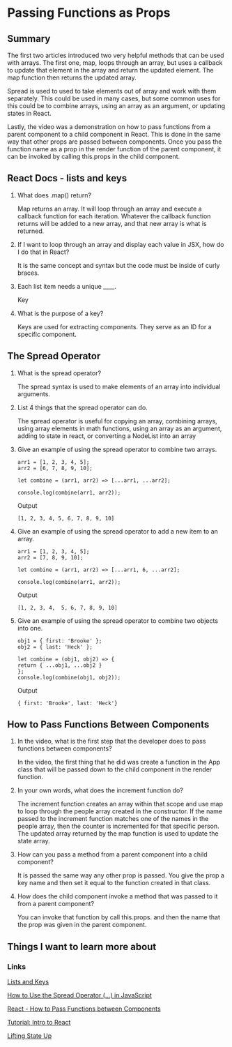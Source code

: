 # Passing Functions as Props

## Summary
The first two articles introduced two very helpful methods that can be used with arrays. The first one, map, loops through an array, but uses a callback to update that element in the array and return the updated element. The map function then returns the updated array.

Spread is used to used to take elements out of array and work with them separately. This could be used in many cases, but some common uses for this could be to combine arrays, using an array as an argument, or updating states in React.

Lastly, the video was a demonstration on how to pass functions from a parent component to a child component in React. This is done in the same way that other props are passed between components. Once you pass the function name as a prop in the render function of the parent component, it can be invoked by calling this.props in the child component.

## React Docs - lists and keys
1. What does .map() return?

    Map returns an array. It will loop through an array and execute a callback function for each iteration. Whatever the callback function returns will be added to a new array, and that new array is what is returned.

2. If I want to loop through an array and display each value in JSX, how do I do that in React?

    It is the same concept and syntax but the code must be inside of curly braces.

3. Each list item needs a unique ____.

    Key

4. What is the purpose of a key?

    Keys are used for extracting components. They serve as an ID for a specific component.

## The Spread Operator
1. What is the spread operator?

    The spread syntax is used to make elements of an array into individual arguments.

2. List 4 things that the spread operator can do.

    The spread operator is useful for copying an array, combining arrays, using array elements in math functions, using an array as an argument, adding to state in react, or converting a NodeList into an array

3. Give an example of using the spread operator to combine two arrays.
    ```
    arr1 = [1, 2, 3, 4, 5];
    arr2 = [6, 7, 8, 9, 10];

    let combine = (arr1, arr2) => [...arr1, ...arr2];

    console.log(combine(arr1, arr2));
    ```
    Output
    ```
    [1, 2, 3, 4, 5, 6, 7, 8, 9, 10]
    ```

4. Give an example of using the spread operator to add a new item to an array.
    ```
    arr1 = [1, 2, 3, 4, 5];
    arr2 = [7, 8, 9, 10];

    let combine = (arr1, arr2) => [...arr1, 6, ...arr2];

    console.log(combine(arr1, arr2));
    ```
    Output
    ```
    [1, 2, 3, 4,  5, 6, 7, 8, 9, 10]
    ```

5. Give an example of using the spread operator to combine two objects into one.

    ```
    obj1 = { first: 'Brooke' };
    obj2 = { last: 'Heck' };

    let combine = (obj1, obj2) => {
    return { ...obj1, ...obj2 }
    };
    console.log(combine(obj1, obj2));
    ```
    Output
    ```
    { first: 'Brooke', last: 'Heck'}
    ```

## How to Pass Functions Between Components
1. In the video, what is the first step that the developer does to pass functions between components?

    In the video, the first thing that he did was create a function in the App class that will be passed down to the child component in the render function.

2. In your own words, what does the increment function do?

    The increment function creates an array within that scope and use map to loop through the people array created in the constructor. If the name passed to the increment function matches one of the names in the people array, then the counter is incremented for that specific person. The updated array returned by the map function is used to update the state array.

3. How can you pass a method from a parent component into a child component?

    It is passed the same way any other prop is passed. You give the prop a key name and then set it equal to the function created in that class.

5. How does the child component invoke a method that was passed to it from a parent component?

    You can invoke that function by call this.props. and then the name that the prop was given in the parent component.

## Things I want to learn more about

### Links
[Lists and Keys](https://reactjs.org/docs/lists-and-keys.html)

[How to Use the Spread Operator (…) in JavaScript](https://medium.com/coding-at-dawn/how-to-use-the-spread-operator-in-javascript-b9e4a8b06fab)

[React - How to Pass Functions between Components](https://www.youtube.com/watch?v=c05OL7XbwXU)

[Tutorial: Intro to React](https://reactjs.org/tutorial/tutorial.html)

[Lifting State Up](https://reactjs.org/docs/lifting-state-up.html)